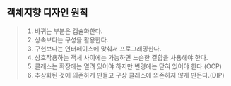 ## 객체지향 디자인 원칙 
> 1. 바뀌는 부분은 캡슐화한다.       
> 2. 상속보다는 구성을 활용한다.      
> 3. 구현보다는 인터페이스에 맞춰서 프로그래밍한다.         
> 4. 상호작용하는 객체 사이에는 가능하면 느슨한 결합을 사용해야 한다.          
> 5. 클래스는 확장에는 열려 있어야 하지만 변경에는 닫혀 있어야 한다.(OCP)
> 6. 추상화된 것에 의존하게 만들고 구상 클래스에 의존하지 않게 만든다.(DIP)
